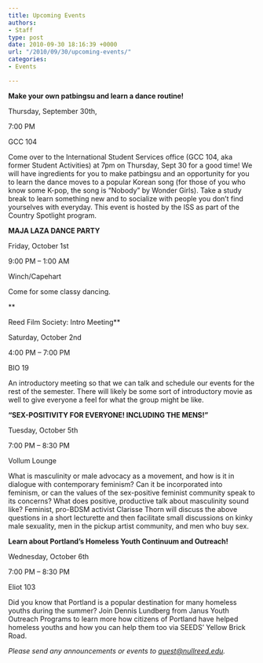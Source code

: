 ```yaml
---
title: Upcoming Events
authors:
- Staff
type: post
date: 2010-09-30 18:16:39 +0000
url: "/2010/09/30/upcoming-events/"
categories:
- Events

---
```

**Make your own patbingsu and learn a dance routine!**
  
Thursday, September 30th,
  
7:00 PM
  
GCC 104

Come over to the International Student Services office (GCC 104, aka former Student Activities) at 7pm on Thursday, Sept 30 for a good time! We will have ingredients for you to make patbingsu and an opportunity for you to learn the dance moves to a popular Korean song (for those of you who know some K-pop, the song is “Nobody” by Wonder Girls). Take a study break to learn something new and to socialize with people you don’t find yourselves with everyday. This event is hosted by the ISS as part of the Country Spotlight program.

**MAJA LAZA DANCE PARTY**
  
Friday, October 1st
  
9:00 PM &#8211; 1:00 AM
  
Winch/Capehart

Come for some classy dancing.
  
**
  
Reed Film Society: Intro Meeting**
  
Saturday, October 2nd
  
4:00 PM &#8211; 7:00 PM
  
BIO 19

An introductory meeting so that we can talk and schedule our events for the rest of the semester. There will likely be some sort of introductory movie as well to give everyone a feel for what the group might be like.

**“SEX-POSITIVITY FOR EVERYONE! INCLUDING THE MENS!”**
  
Tuesday, October 5th
  
7:00 PM &#8211; 8:30 PM
  
Vollum Lounge

What is masculinity or male advocacy as a movement, and how is it in dialogue with contemporary feminism? Can it be incorporated into feminism, or can the values of the sex-positive feminist community speak to its concerns? What does positive, productive talk about masculinity sound like? Feminist, pro-BDSM activist Clarisse Thorn will discuss the above questions in a short lecturette and then facilitate small discussions on kinky male sexuality, men in the pickup artist community, and men who buy sex.

**Learn about Portland’s Homeless Youth Continuum and Outreach!**
  
Wednesday, October 6th
  
7:00 PM &#8211; 8:30 PM
  
Eliot 103

Did you know that Portland is a popular destination for many homeless youths during the summer? Join Dennis Lundberg from Janus Youth Outreach Programs to learn more how citizens of Portland have helped homeless youths and how you can help them too via SEEDS’ Yellow Brick Road.

_Please send any announcements or events to [&#x71;&#x75;&#x65;&#x73;&#x74;&#x40;<span class="oe_displaynone">null</span>&#x72;&#x65;&#x65;&#x64;&#x2e;&#x65;&#x64;&#x75;][1]._

 [1]: mailto:&#x71;&#x75;&#x65;&#x73;&#x74;&#x40;&#x72;&#x65;&#x65;&#x64;&#x2e;&#x65;&#x64;&#x75;